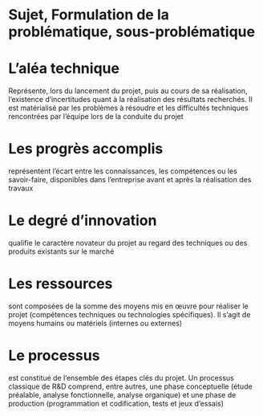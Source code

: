 # Sujet, Formulation de la problématique, sous-problématique



# L’aléa technique

Représente, lors du lancement du projet, puis au cours de sa réalisation, l’existence d’incertitudes quant à la réalisation des résultats recherchés. Il est matérialisé par les problèmes à résoudre et les difficultés techniques rencontrées par l’équipe lors de la conduite du projet

# Les progrès accomplis

représentent l’écart entre les connaissances, les compétences ou les savoir-faire, disponibles dans l’entreprise avant et après la réalisation des travaux 

# Le degré d’innovation

qualifie le caractère novateur du projet au regard des techniques ou des produits existants sur le marché

# Les ressources

sont composées de la somme des moyens mis en œuvre pour réaliser le projet (compétences techniques ou technologies spécifiques). Il s’agit de moyens humains ou matériels (internes ou externes)

# Le processus

est constitué de l’ensemble des étapes clés du projet. Un processus classique de R&D comprend, entre autres, une phase conceptuelle (étude préalable, analyse fonctionnelle, analyse organique) et une phase de production (programmation et codification, tests et jeux d’essais)
